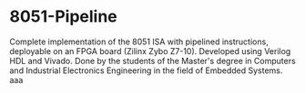# 8051-Pipeline
Complete implementation of the 8051 ISA with pipelined instructions, deployable on an FPGA board (Zilinx Zybo Z7-10). Developed using Verilog HDL and Vivado. 
Done by the students of the Master's degree in Computers and Industrial Electronics Engineering in the field of Embedded Systems. aaa
